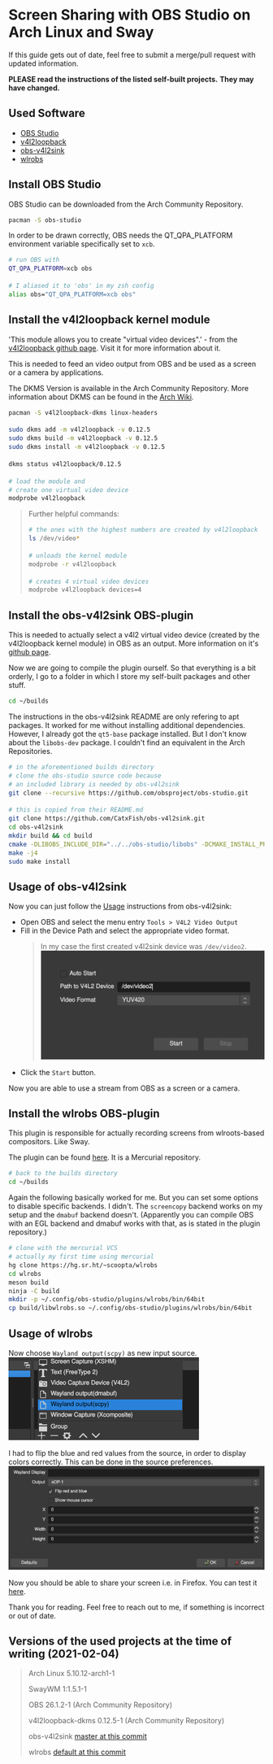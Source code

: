 Screen Sharing with OBS Studio on Arch Linux and Sway
===
If this guide gets out of date, 
feel free to submit a merge/pull request with updated information.

**PLEASE read the instructions of the listed self-built projects.**
**They may have changed.**


## Used Software
- [OBS Studio](https://obsproject.com/)
- [v4l2loopback](https://github.com/umlaeute/v4l2loopback)
- [obs-v4l2sink](https://github.com/CatxFish/obs-v4l2sink)
- [wlrobs](https://hg.sr.ht/~scoopta/wlrobs)


## Install OBS Studio
OBS Studio can be downloaded from the Arch Community Repository.
```sh
pacman -S obs-studio
```

In order to be drawn correctly, 
OBS needs the QT_QPA_PLATFORM environment variable specifically set to `xcb`.
```sh
# run OBS with
QT_QPA_PLATFORM=xcb obs

# I aliased it to 'obs' in my zsh config
alias obs="QT_QPA_PLATFORM=xcb obs"
```


## Install the v4l2loopback kernel module
'This module allows you to create "virtual video devices".' - from the 
[v4l2loopback github page](https://github.com/umlaeute/v4l2loopback).
Visit it for more information about it.

This is needed to feed an video output from OBS and 
be used as a screen or a camera by applications.

The DKMS Version is available in the Arch Community Repository.
More information about DKMS can be found in the [Arch Wiki](https://wiki.archlinux.org/index.php/Dynamic_Kernel_Module_Support).

```sh
pacman -S v4l2loopback-dkms linux-headers

sudo dkms add -m v4l2loopback -v 0.12.5
sudo dkms build -m v4l2loopback -v 0.12.5
sudo dkms install -m v4l2loopback -v 0.12.5

dkms status v4l2loopback/0.12.5

# load the module and
# create one virtual video device
modprobe v4l2loopback 
```

> Further helpful commands:
>```sh
># the ones with the highest numbers are created by v4l2loopback
>ls /dev/video*
>
># unloads the kernel module
>modprobe -r v4l2loopback
>
># creates 4 virtual video devices
>modprobe v4l2loopback devices=4
>```


## Install the obs-v4l2sink OBS-plugin
This is needed to actually select a v4l2 virtual video device 
(created by the v4l2loopback kernel module) in OBS as an output.
More information on it's [github page](https://github.com/CatxFish/obs-v4l2sink).

Now we are going to compile the plugin ourself.
So that everything is a bit orderly, 
I go to a folder in which I store my self-built packages and other stuff.
```sh
cd ~/builds
```

The instructions in the obs-v4l2sink README are only refering to apt packages.
It worked for me without installing additional dependencies.
However, I already got the `qt5-base` package installed.
But I don't know about the `libobs-dev` package. 
I couldn't find an equivalent in the Arch Repositories.

```sh
# in the aforementioned builds directory 
# clone the obs-studio source code because 
# an included library is needed by obs-v4l2sink
git clone --recursive https://github.com/obsproject/obs-studio.git

# this is copied from their README.md
git clone https://github.com/CatxFish/obs-v4l2sink.git
cd obs-v4l2sink
mkdir build && cd build
cmake -DLIBOBS_INCLUDE_DIR="../../obs-studio/libobs" -DCMAKE_INSTALL_PREFIX=/usr ..
make -j4
sudo make install
```


## Usage of obs-v4l2sink
Now you can just follow the [Usage](https://github.com/CatxFish/obs-v4l2sink/blob/master/README.md#usage-with-v4l2loopback) instructions from obs-v4l2sink:

- Open OBS and select the menu entry `Tools > V4L2 Video Output` 
- Fill in the Device Path and select the appropriate video format.
    >In my case the first created v4l2sink device was `/dev/video2`.
    >![obs-v4l2sink Property Window](obs-v4l2sink-property-window.png)
- Click the `Start` button.

Now you are able to use a stream from OBS as a screen or a camera.


## Install the wlrobs OBS-plugin
This plugin is responsible for actually recording screens from wlroots-based compositors. Like Sway.

The plugin can be found [here](https://hg.sr.ht/~scoopta/wlrobs).
It is a Mercurial repository.
```sh
# back to the builds directory
cd ~/builds
```

Again the following basically worked for me.
But you can set some options to disable specific backends.
I didn't. 
The `screencopy` backend works on my setup and the `dmabuf` backend doesn't.
(Apparently you can compile OBS with an EGL backend and dmabuf works with that,
as is stated in the plugin repository.)
```sh
# clone with the mercurial VCS
# actually my first time using mercurial
hg clone https://hg.sr.ht/~scoopta/wlrobs
cd wlrobs
meson build
ninja -C build
mkdir -p ~/.config/obs-studio/plugins/wlrobs/bin/64bit
cp build/libwlrobs.so ~/.config/obs-studio/plugins/wlrobs/bin/64bit
```


## Usage of wlrobs
Now choose `Wayland output(scpy)` as new input source.
![wlrobs Source.png](wlrobs-source-add.png)

I had to flip the blue and red values from the source, 
in order to display colors correctly. 
This can be done in the source preferences.
![wlrobs Source Preferences.png](wlrobs-source-preferences.png)

Now you should be able to share your screen i.e. in Firefox.
You can test it [here](https://mozilla.github.io/webrtc-landing/gum_test.html).

Thank you for reading. 
Feel free to reach out to me, 
if something is incorrect or out of date.


## Versions of the used projects at the time of writing (2021-02-04)
> Arch Linux 5.10.12-arch1-1
>
> SwayWM 1:1.5.1-1
>
> OBS 26.1.2-1 (Arch Community Repository)
>
> v4l2loopback-dkms 0.12.5-1 (Arch Community Repository)
>
> obs-v4l2sink [master at this commit](https://github.com/CatxFish/obs-v4l2sink/commit/36d5bdb888be708ac9b22c11dff477fcd6511ccf)
>
> wlrobs [default at this commit](https://hg.sr.ht/~scoopta/wlrobs/rev/02e7fd0062aff91c02a1915f0ca29e906877a01d)
